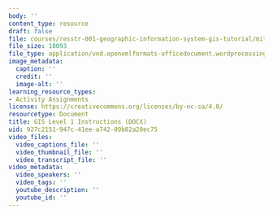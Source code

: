 ```yaml
---
body: ''
content_type: resource
draft: false
file: courses/resstr-001-geographic-information-system-gis-tutorial/mitres_str001iap22_level1_instructions.docx
file_size: 18093
file_type: application/vnd.openxmlformats-officedocument.wordprocessingml.document
image_metadata:
  caption: ''
  credit: ''
  image-alt: ''
learning_resource_types:
- Activity Assignments
license: https://creativecommons.org/licenses/by-nc-sa/4.0/
resourcetype: Document
title: GIS Level 1 Instructions (DOCX)
uid: 927c2151-947c-41ee-a742-09b82a20ec75
video_files:
  video_captions_file: ''
  video_thumbnail_file: ''
  video_transcript_file: ''
video_metadata:
  video_speakers: ''
  video_tags: ''
  youtube_description: ''
  youtube_id: ''
---
```

